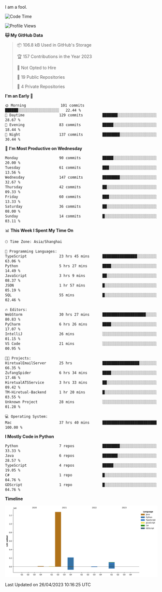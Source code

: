 I am a fool.

<!--START_SECTION:waka-->
![Code Time](http://img.shields.io/badge/Code%20Time-360%20hrs%2040%20mins-blue)

![Profile Views](http://img.shields.io/badge/Profile%20Views-6-blue)

**🐱 My GitHub Data** 

> 📦 106.8 kB Used in GitHub's Storage 
 > 
> 🏆 157 Contributions in the Year 2023
 > 
> 🚫 Not Opted to Hire
 > 
> 📜 19 Public Repositories 
 > 
> 🔑 4 Private Repositories 
 > 
**I'm an Early 🐤** 

```text
🌞 Morning                101 commits         ██████░░░░░░░░░░░░░░░░░░░   22.44 % 
🌆 Daytime                129 commits         ███████░░░░░░░░░░░░░░░░░░   28.67 % 
🌃 Evening                83 commits          █████░░░░░░░░░░░░░░░░░░░░   18.44 % 
🌙 Night                  137 commits         ████████░░░░░░░░░░░░░░░░░   30.44 % 
```
📅 **I'm Most Productive on Wednesday** 

```text
Monday                   90 commits          █████░░░░░░░░░░░░░░░░░░░░   20.00 % 
Tuesday                  61 commits          ███░░░░░░░░░░░░░░░░░░░░░░   13.56 % 
Wednesday                147 commits         ████████░░░░░░░░░░░░░░░░░   32.67 % 
Thursday                 42 commits          ██░░░░░░░░░░░░░░░░░░░░░░░   09.33 % 
Friday                   60 commits          ███░░░░░░░░░░░░░░░░░░░░░░   13.33 % 
Saturday                 36 commits          ██░░░░░░░░░░░░░░░░░░░░░░░   08.00 % 
Sunday                   14 commits          █░░░░░░░░░░░░░░░░░░░░░░░░   03.11 % 
```


📊 **This Week I Spent My Time On** 

```text
🕑︎ Time Zone: Asia/Shanghai

💬 Programming Languages: 
TypeScript               23 hrs 45 mins      ████████████████░░░░░░░░░   63.06 % 
Python                   5 hrs 27 mins       ████░░░░░░░░░░░░░░░░░░░░░   14.49 % 
JavaScript               3 hrs 9 mins        ██░░░░░░░░░░░░░░░░░░░░░░░   08.37 % 
JSON                     1 hr 57 mins        █░░░░░░░░░░░░░░░░░░░░░░░░   05.19 % 
SQL                      55 mins             █░░░░░░░░░░░░░░░░░░░░░░░░   02.46 % 

🔥 Editors: 
WebStorm                 30 hrs 27 mins      ████████████████████░░░░░   80.83 % 
PyCharm                  6 hrs 26 mins       ████░░░░░░░░░░░░░░░░░░░░░   17.07 % 
IntelliJ                 26 mins             ░░░░░░░░░░░░░░░░░░░░░░░░░   01.15 % 
VS Code                  21 mins             ░░░░░░░░░░░░░░░░░░░░░░░░░   00.95 % 

🐱‍💻 Projects: 
HiretualEmailServer      25 hrs              █████████████████░░░░░░░░   66.35 % 
ZufangSpider             6 hrs 34 mins       ████░░░░░░░░░░░░░░░░░░░░░   17.46 % 
HiretualATSService       3 hrs 33 mins       ██░░░░░░░░░░░░░░░░░░░░░░░   09.42 % 
TM-Hiretual-Backend      1 hr 20 mins        █░░░░░░░░░░░░░░░░░░░░░░░░   03.55 % 
Unknown Project          28 mins             ░░░░░░░░░░░░░░░░░░░░░░░░░   01.28 % 

💻 Operating System: 
Mac                      37 hrs 40 mins      █████████████████████████   100.00 % 
```

**I Mostly Code in Python** 

```text
Python                   7 repos             ████████░░░░░░░░░░░░░░░░░   33.33 % 
Java                     6 repos             ███████░░░░░░░░░░░░░░░░░░   28.57 % 
TypeScript               4 repos             █████░░░░░░░░░░░░░░░░░░░░   19.05 % 
C#                       1 repo              █░░░░░░░░░░░░░░░░░░░░░░░░   04.76 % 
GDScript                 1 repo              █░░░░░░░░░░░░░░░░░░░░░░░░   04.76 % 
```



**Timeline**

![Lines of Code chart](https://raw.githubusercontent.com/VeejaLiu/VeejaLiu/master/assets/bar_graph.png)


 Last Updated on 26/04/2023 10:16:25 UTC
<!--END_SECTION:waka-->
